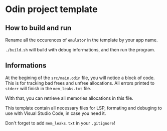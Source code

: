 # Odin project template

## How to build and run

Rename all the occurences of `emulator` in the template by your app name.

`./build.sh` will build with debug informations, and then run the program.

## Informations

At the begining of the `src/main.odin` file, you will notice a block of code. This is for tracking bad frees and unfree allocations. All errors printed to `stderr` will finish in the `mem_leaks.txt` file.

With that, you can retrieve all memories allocations in this file.

This template contain all necessary files for LSP, formating and debuging to use with Visual Studio Code, in case you need it.

Don't forget to add `mem_leaks.txt` in your `.gitignore`!
